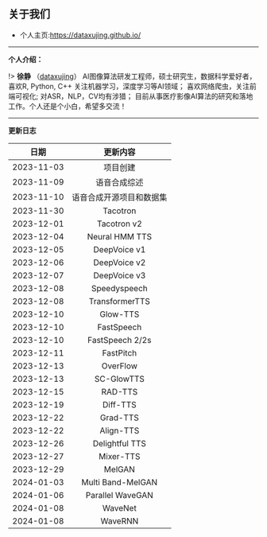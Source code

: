 
## 关于我们

+ 个人主页:https://dataxujing.github.io/

------

**个人介绍：**

!> **徐静** （[dataxujing](https://github.com/DataXujing)） AI图像算法研发工程师，硕士研究生，数据科学爱好者，喜欢R, Python, C++ 关注机器学习，深度学习等AI领域； 喜欢网络爬虫，关注前端可视化; 对ASR，NLP，CV均有涉猎；
目前从事医疗影像AI算法的研究和落地工作。个人还是个小白，希望多交流！

------

**更新日志**

|    日期              |   更新内容                |
|:--------------------:|:-------------------------:|
|2023-11-03            |  项目创建                 |
|2023-11-09            |  语音合成综述             |
|2023-11-10            |  语音合成开源项目和数据集  |
|2023-11-30            |  Tacotron  |
|2023-12-01            |  Tacotron v2  |
|2023-12-04            |  Neural HMM TTS  |
|2023-12-05            |  DeepVoice v1  |
|2023-12-06            |  DeepVoice v2  |
|2023-12-07            |  DeepVoice v3  |
|2023-12-08            |  Speedyspeech  |
|2023-12-08            |  TransformerTTS  |
|2023-12-10            |  Glow-TTS  |
|2023-12-10            |  FastSpeech  |
|2023-12-10            |  FastSpeech 2/2s  |
|2023-12-11            |  FastPitch  |
|2023-12-13            |  OverFlow  |
|2023-12-13            |   SC-GlowTTS |
|2023-12-15            |   RAD-TTS |
|2023-12-19            |   Diff-TTS |
|2023-12-22            |   Grad-TTS |
|2023-12-22            |   Align-TTS |
|2023-12-26            |  Delightful TTS |
|2023-12-27            |  Mixer-TTS |
|2023-12-29            |  MelGAN |
|2024-01-03            |  Multi Band-MelGAN |
|2024-01-06            |  Parallel WaveGAN |
|2024-01-08            |  WaveNet |
|2024-01-08            |  WaveRNN |




















































